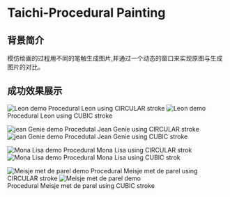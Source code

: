 # Taichi-Procedural Painting

## 背景简介
模仿绘画的过程用不同的笔触生成图片,并通过一个动态的窗口来实现原图与生成图片的对比。

## 成功效果展示


![Leon demo](./data/leon.gif) 
Procedural Leon using CIRCULAR stroke
![Leon demo](./data/Leon_2.gif) 
Procedural Leon using CUBIC stroke

![jean Genie demo](./data/jean_genie.gif) 
Procedutal Jean Genie using CIRCULAR stroke
![jean Genie demo](./data/Jean_Genie_2.gif) 
Procedutal Jean Genie using CUBIC stroke

![Mona Lisa demo](./data/Mona_Lisa.gif) 
Procedural Mona Lisa using CIRCULAR strok
![Mona Lisa demo](./data/Mona_Lisa_2.gif) 
Procedural Mona Lisa using CUBIC strok

![Meisje met de parel demo](./data/Meisje_met_de_parel.gif) 
Procedural Meisje met de parel using CIRCULAR stroke
![Meisje met de parel demo](./data/Meisje_met_de_parel_2.gif)  
Procedural Meisje met de parel using CUBIC stroke
